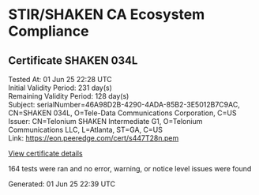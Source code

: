 # STIR/SHAKEN CA Ecosystem Compliance

## Certificate SHAKEN 034L

Tested At: 01 Jun 25 22:28 UTC\
Initial Validity Period: 231 day(s)\
Remaining Validity Period: 128 day(s)\
Subject: serialNumber=46A98D2B-4290-4ADA-85B2-3E5012B7C9AC, CN=SHAKEN 034L, O=Tele-Data Communications Corporation, C=US\
Issuer: CN=Telonium SHAKEN Intermediate G1, O=Telonium Communications LLC, L=Atlanta, ST=GA, C=US\
Link: https://eon.peeredge.com/cert/s447T28n.pem

[View certificate details](https://x509.io/?cert=MIIDOTCCAuCgAwIBAgIQLbuBzBI3arn%2BxvCkI6h20jAKBggqhkjOPQQDAjB8MQswCQYDVQQGEwJVUzELMAkGA1UECAwCR0ExEDAOBgNVBAcMB0F0bGFudGExJDAiBgNVBAoMG1RlbG9uaXVtIENvbW11bmljYXRpb25zIExMQzEoMCYGA1UEAwwfVGVsb25pdW0gU0hBS0VOIEludGVybWVkaWF0ZSBHMTAeFw0yNTAyMTkxNjAyMDRaFw0yNTEwMDcxNzEzMzNaMIGBMQswCQYDVQQGEwJVUzEtMCsGA1UEChMkVGVsZS1EYXRhIENvbW11bmljYXRpb25zIENvcnBvcmF0aW9uMRQwEgYDVQQDEwtTSEFLRU4gMDM0TDEtMCsGA1UEBRMkNDZBOThEMkItNDI5MC00QURBLTg1QjItM0U1MDEyQjdDOUFDMFkwEwYHKoZIzj0CAQYIKoZIzj0DAQcDQgAEn8DtrPlDQJGBM8gcVYnV6108POB6N238SNJrY%2FT7r2VXqb1OseQP6WsOQvLfGzXMUyn%2BTFk%2FvJ4nuajGw3d7z6OCATwwggE4MA4GA1UdDwEB%2FwQEAwIHgDAMBgNVHRMBAf8EAjAAMB0GA1UdDgQWBBRCkoJuaOtp06SqAT1auVWcH%2F782TAfBgNVHSMEGDAWgBSqJLv%2FFHVAeS2Hb%2BgNQXfKu82IsDAXBgNVHSAEEDAOMAwGCmCGSAGG%2FwkBAQQwgaYGA1UdHwSBnjCBmzCBmKA6oDiGNmh0dHBzOi8vYXV0aGVudGljYXRlLWFwaS5pY29uZWN0aXYuY29tL2Rvd25sb2FkL3YxL2NybKJapFgwVjEUMBIGA1UEBxMLQnJpZGdld2F0ZXIxCzAJBgNVBAgTAk5KMRMwEQYDVQQDEwpTVEktUEEgQ1JMMQswCQYDVQQGEwJVUzEPMA0GA1UEChMGU1RJLVBBMBYGCCsGAQUFBwEaBAowCKAGFgQwMzRMMAoGCCqGSM49BAMCA0cAMEQCIFkHIwzhfGjcs%2Bf2ZFiBLO%2Blk1djos5HiYr0Q31hw%2FWSAiAfD%2Bq0Pe5iAxjUYUTX1yEYLPQ6TmJf9Eo7xGbdsAKqJA%3D%3D)

164 tests were ran and no error, warning, or notice level issues were found


Generated: 01 Jun 25 22:39 UTC